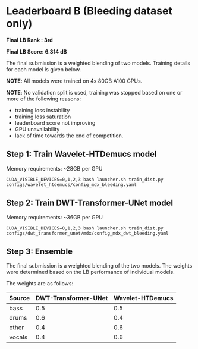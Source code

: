 # Leaderboard B (Bleeding dataset only)

**Final LB Rank : 3rd**

**Final LB Score: 6.314 dB**

The final submission is a weighted blending of two models. Training details for each model is given below.

**NOTE**: All models were trained on 4x 80GB A100 GPUs. 

**NOTE**: No validation split is used, 
training was stopped based on one or more of the following reasons:
- training loss instability 
- training loss saturation
- leaderboard score not improving 
- GPU unavailability 
- lack of time towards the end of competition.

## Step 1: Train Wavelet-HTDemucs model
Memory requirements:
    ~28GB per GPU 

```shell
CUDA_VISIBLE_DEVICES=0,1,2,3 bash launcher.sh train_dist.py configs/wavelet_htdemucs/config_mdx_bleeding.yaml
```

## Step 2: Train DWT-Transformer-UNet model
Memory requirements:
    ~36GB per GPU 

```shell
CUDA_VISIBLE_DEVICES=0,1,2,3 bash launcher.sh train_dist.py configs/dwt_transformer_unet/mdx/config_mdx_dwt_bleeding.yaml
```


## Step 3: Ensemble

The final submission is a weighted blending of the two models. 
The weights were determined based on the LB performance of individual models.

The weights are as follows:

| Source | DWT-Transformer-UNet | Wavelet-HTDemucs |
|--------|----------------------|------------------|
| bass   | 0.5                  | 0.5              |
| drums  | 0.6                  | 0.4              |
| other  | 0.4                  | 0.6              |
| vocals | 0.4                  | 0.6              |